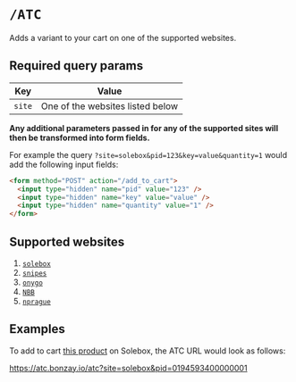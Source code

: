 # `/ATC`

Adds a variant to your cart on one of the supported websites.

## Required query params

| Key    | Value                            |
| ------ | -------------------------------- |
| `site` | One of the websites listed below |

**Any additional parameters passed in for any of the supported sites will then be transformed into form fields.**

For example the query `?site=solebox&pid=123&key=value&quantity=1` would add the following input fields:

```html
<form method="POST" action="/add_to_cart">
  <input type="hidden" name="pid" value="123" />
  <input type="hidden" name="key" value="value" />
  <input type="hidden" name="quantity" value="1" />
</form>
```

## Supported websites

1. [`solebox`](https://www.solebox.com/)
2. [`snipes`](https://www.snipes.com/)
3. [`onygo`](https://www.onygo.com/)
4. [`NBB`](https://www.notebooksbilliger.de/)
5. [`nprague`](https://www.nprague.cz/)

## Examples

To add to cart [this product](https://www.solebox.com/en_DE/p/medicom-bearbrick_series_41_-_100%25-multicolor-0194593400000001.html) on Solebox, the ATC URL would look as follows:

https://atc.bonzay.io/atc?site=solebox&pid=0194593400000001
